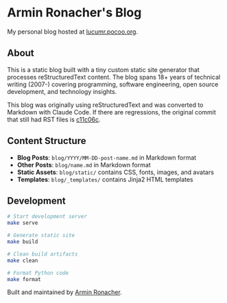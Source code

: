 # Armin Ronacher's Blog

My personal blog hosted at [lucumr.pocoo.org](https://lucumr.pocoo.org).

## About

This is a static blog built with a tiny custom static site generator that processes reStructuredText content. The blog spans 18+ years of technical writing (2007-) covering programming, software engineering, open source development, and technology insights.

This blog was originally using reStructuredText and was converted to Markdown with Claude Code.  If there are regressions, the original commit that still had RST files is [c11c06c](https://github.com/mitsuhiko/lucumr/commit/c11c06c9b55aecd397227eb1a7f478f469b99351).

## Content Structure

- **Blog Posts**: `blog/YYYY/MM-DD-post-name.md` in Markdown format
- **Other Posts**: `blog/name.md` in Markdown format
- **Static Assets**: `blog/static/` contains CSS, fonts, images, and avatars
- **Templates**: `blog/_templates/` contains Jinja2 HTML templates

## Development

```bash
# Start development server
make serve

# Generate static site
make build

# Clean build artifacts
make clean

# Format Python code
make format
```

Built and maintained by [Armin Ronacher](https://github.com/mitsuhiko).
